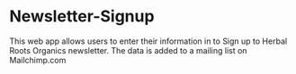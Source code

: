 # Newsletter-Signup
This web app allows users to enter their information in to Sign up to Herbal Roots Organics newsletter. The data is added to a mailing list on Mailchimp.com
